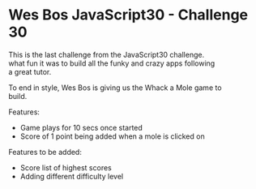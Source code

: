 # Wes Bos JavaScript30 - Challenge 30 

This is the last challenge from the JavaScript30 challenge.  
what fun it was to build all the funky and crazy apps following  
a great tutor.

To end in style, Wes Bos is giving us the Whack a Mole game to  
build.

Features:  
* Game plays for 10 secs once started
* Score of 1 point being added when a mole is clicked on

Features to be added:  
* Score list of highest scores
* Adding different difficulty level